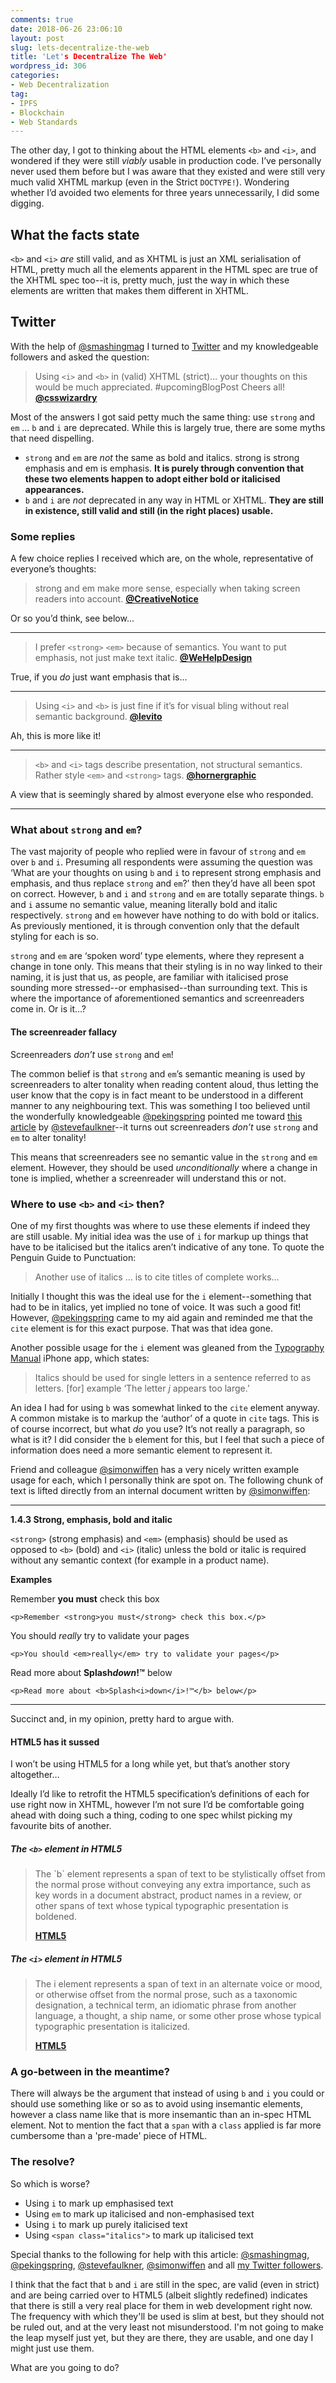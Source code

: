 ```yaml
---
comments: true
date: 2018-06-26 23:06:10
layout: post
slug: lets-decentralize-the-web
title: 'Let's Decentralize The Web'
wordpress_id: 306
categories:
- Web Decentralization
tag:
- IPFS
- Blockchain
- Web Standards
---
```


The other day, I got to thinking about the HTML elements `<b>` and `<i>`, and wondered if they were still _viably_ usable in production code. I’ve personally never used them before but I was aware that they existed and were still very much valid XHTML markup (even in the Strict `DOCTYPE!`). Wondering whether I’d avoided two elements for three years unnecessarily, I did some digging.

## What the facts state

`<b>` and `<i>` _are_ still valid, and as XHTML is just an XML serialisation of HTML, pretty much all the elements apparent in the HTML spec are true of the XHTML spec too--it is, pretty much, just the way in which these elements are written that makes them different in XHTML.

## Twitter

With the help of [@smashingmag](http://twitter.com/smashingmag) I turned to [Twitter](http://twitter.com/csswizardry) and my knowledgeable followers and asked the question:

> Using `<i>` and `<b>` in (valid) XHTML (strict)… your thoughts on this would be much appreciated. #upcomingBlogPost Cheers all! **[@csswizardry](http://twitter.com/csswizardry)**

Most of the answers I got said petty much the same thing: use `strong` and `em` ... `b` and `i` are deprecated. While this is largely true, there are some myths that need dispelling.

* `strong` and `em` are _not_ the same as bold and italics. strong is strong emphasis and em is emphasis. **It is purely through convention that these two elements happen to adopt either bold or italicised appearances.**
* `b` and `i` are _not_ deprecated in any way in HTML or XHTML. **They are still in existence, still valid and still (in the right places) usable.**


### Some replies

A few choice replies I received which are, on the whole, representative of everyone’s thoughts:

> strong and em make more sense, especially when taking screen readers into account. **[@CreativeNotice](http://twitter.com/CreativeNotice)**

Or so you’d think, see below...

* * *

> I prefer `<strong>` `<em>` because of semantics. You want to put emphasis, not just make text italic. **[@WeHelpDesign](http://twitter.com/wehelpdesign)**

True, if you _do_ just want emphasis that is...

* * *

> Using `<i>` and `<b>` is just fine if it’s for visual bling without real semantic background. **[@levito](http://twitter.com/levito)**

Ah, this is more like it!

* * *

> `<b>` and `<i>` tags describe presentation, not structural semantics. Rather style `<em>` and `<strong>` tags. **[@hornergraphic](http://twitter.com/hornergraphic)**

A view that is seemingly shared by almost everyone else who responded.

* * *

### What about `strong` and `em`?

The vast majority of people who replied were in favour of `strong` and `em` over `b` and `i`. Presuming all respondents were assuming the question was ‘What are your thoughts on using `b` and `i` to represent strong emphasis and emphasis, and thus replace `strong` and `em`?’ then they’d have all been spot on correct. However, `b` and `i` and `strong` and `em` are  totally separate things. `b` and `i` assume no semantic value, meaning literally bold and italic respectively. `strong` and `em` however have nothing to do with bold or italics. As previously mentioned, it is through convention only that the default styling for each is so.

`strong` and `em` are ‘spoken word’ type elements, where they represent a change in tone only. This means that their styling is in no way linked to their naming, it is just that us, as people, are familiar with italicised prose sounding more stressed--or emphasised--than surrounding text. This is where the importance of aforementioned semantics and screenreaders come in. Or is it…?

#### The screenreader fallacy

Screenreaders _don’t_ use `strong` and `em`!

The common belief is that `strong` and `em`’s semantic meaning is used by screenreaders to alter tonality when reading content aloud, thus letting the user know that the copy is in fact meant to be understood in a different manner to any neighbouring text. This was something I too believed until the wonderfully knowledgeable [@pekingspring](http://twitter.com/pekingspring) pointed me toward [this article](http://www.paciellogroup.com/blog/?p=41) by [@stevefaulkner](http://twitter.com/stevefaulkner)--it turns out screenreaders _don’t_ use `strong` and `em` to alter tonality!

This means that screenreaders see no semantic value in the `strong` and `em` element. However, they should be used _unconditionally_ where a change in tone is implied, whether a screenreader will understand this or not.


### Where to use `<b>` and `<i>` then?

One of my first thoughts was where to use these elements if indeed they are still usable. My initial idea was the use of `i` for markup up things that have to be italicised but the italics aren’t indicative of any tone. To quote the Penguin Guide to Punctuation:

> Another use of italics … is to cite titles of complete works…

Initially I thought this was the ideal use for the `i` element--something that had to be in italics, yet implied no tone of voice. It was such a good fit! However, [@pekingspring](http://twitter.com/pekingspring) came to my aid again and reminded me that the `cite` element is for this exact purpose. That was that idea gone.

Another possible usage for the `i` element was gleaned from the [Typography Manual](http://typographyapp.com/) iPhone app, which states:

> Italics should be used for single letters in a sentence referred to as letters. [for] example ‘The letter _j_ appears too large.’

An idea I had for using `b` was somewhat linked to the `cite` element anyway. A common mistake is to markup the ‘author’ of a quote in `cite` tags. This is of course incorrect, but what _do_ you use? It’s not really a paragraph, so what is it? I did consider the `b` element for this, but I feel that such a piece of information does need a more semantic element to represent it.

Friend and colleague [@simonwiffen](http://twitter.com/simonwiffen) has a very nicely written example usage for each, which I personally think are spot on. The following chunk of text is lifted directly from an internal document written by [@simonwiffen](http://twitter.com/simonwiffen):

* * *

**1.4.3 Strong, emphasis, bold and italic**

`<strong>` (strong emphasis) and `<em>` (emphasis) should be used as opposed to `<b>` (bold) and `<i>` (italic) unless the bold or italic is required without any semantic context (for example in a product name).

**Examples**

Remember **you must** check this box

    <p>Remember <strong>you must</strong> check this box.</p>

You should _really_ try to validate your pages

    <p>You should <em>really</em> try to validate your pages</p>

Read more about <b>Splash<i>down</i>!™</b> below

    <p>Read more about <b>Splash<i>down</i>!™</b> below</p>

* * *

Succinct and, in my opinion, pretty hard to argue with.

#### HTML5 has it sussed

I won’t be using HTML5 for a long while yet, but that’s another story altogether…

Ideally I’d like to retrofit the HTML5 specification’s definitions of each for use right now in XHTML, however I’m not sure I’d be comfortable going ahead with doing such a thing, coding to one spec whilst picking my favourite bits of another.

##### The `<b>` element in HTML5

<blockquote><p>The `b` element represents  a span of text to be stylistically offset from the normal prose without conveying any extra importance, such as key words in a document abstract, product names in a review, or other spans of text whose typical typographic presentation is boldened.</p>
<b class="source"><a href="http://dev.w3.org/html5/spec/Overview.html#the-b-element">HTML5</a></b></blockquote>

##### The `<i>` element in HTML5

<blockquote><p>The i  element represents  a span of text in an alternate voice or mood, or otherwise offset from the normal prose, such as a taxonomic designation, a technical term, an idiomatic phrase from another language, a thought, a ship name, or some other prose whose typical typographic presentation is italicized.</p>
<b class="source"><a href="http://dev.w3.org/html5/spec/Overview.html#the-i-element">HTML5</a></b></blockquote>

### A go-between in the meantime?

There will always be the argument that instead of using `b` and `i` you could or should use something like <span class="italics"> or <span class="bold"> so as to avoid using insemantic elements, however a class name like that is more insemantic than an in-spec HTML element. Not to mention the fact that a `span` with a `class` applied is far more cumbersome than a 'pre-made' piece of HTML.

### The resolve?

So which is worse?

* Using `i` to mark up emphasised text
* Using `em` to mark up italicised and non-emphasised text
* Using `i` to mark up purely italicised text
* Using `<span class="italics">` to mark up italicised text

Special thanks to the following for help with this article: [@smashingmag](http://twitter.com/smashingmag), [@pekingspring](http://twitter.com/pekingspring), [@stevefaulkner](http://twitter.com/stevefaulkner), [@simonwiffen](http://twitter.com/simonwiffen) and all [my Twitter followers](http://twitter.com/csswizardry/followers).

I think that the fact that `b` and `i` are still in the spec, are valid (even in strict) and are being carried over to HTML5 (albeit slightly redefined) indicates that there is still a very real place for them in web development right now. The frequency with which they'll be used is slim at best, but they should not be ruled out, and at the very least not misunderstood. I'm not going to make the leap myself just yet, but they are there, they are usable, and one day I might just use them.

What are you going to do?

